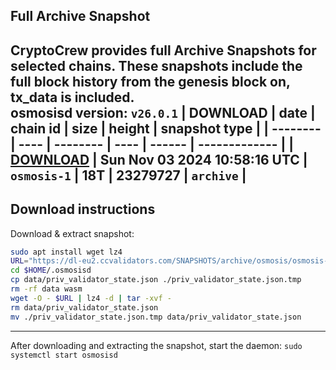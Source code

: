 ## Full Archive Snapshot
CryptoCrew provides full Archive Snapshots for selected chains. These snapshots include the full block history from the genesis block on, tx_data is included.  
osmosisd version: `v26.0.1`
| DOWNLOAD | date | chain id | size | height | snapshot type |
| -------- | ---- | -------- | ---- | ------ | ------------- |
| **[DOWNLOAD](https://dl-eu2.ccvalidators.com/SNAPSHOTS/archive/osmosis/osmosis-1_23279727.tar.lz4)** | Sun Nov 03 2024 10:58:16 UTC | `osmosis-1` | 18T | 23279727 | `archive` |
---

## Download instructions
Download & extract snapshot:
```sh
sudo apt install wget lz4
URL="https://dl-eu2.ccvalidators.com/SNAPSHOTS/archive/osmosis/osmosis-1_23279727.tar.lz4"
cd $HOME/.osmosisd
cp data/priv_validator_state.json ./priv_validator_state.json.tmp
rm -rf data wasm
wget -O - $URL | lz4 -d | tar -xvf -
rm data/priv_validator_state.json
mv ./priv_validator_state.json.tmp data/priv_validator_state.json
```

---

After downloading and extracting the snapshot, start the daemon: `sudo systemctl start osmosisd`

